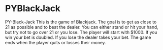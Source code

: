# PYBlackJack
PY-Black-Jack
This is the game of Blackjack. The goal is to get as close to 21 as possible and to beat the dealer. You can either stand or hit your hand, but try not to go over 21 or you lose.
The player will start with $1000. If you win your bet is doubled. If you lose the dealer takes your bet. The game ends when the player quits or losses their money.
